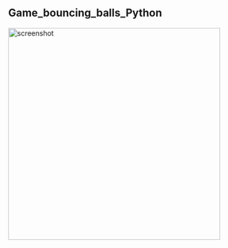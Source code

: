 ## Game_bouncing_balls_Python

<img width="428" alt="screenshot" src="https://github.com/user-attachments/assets/c0f7896d-b547-44a9-9798-3e9787c31e40" />

